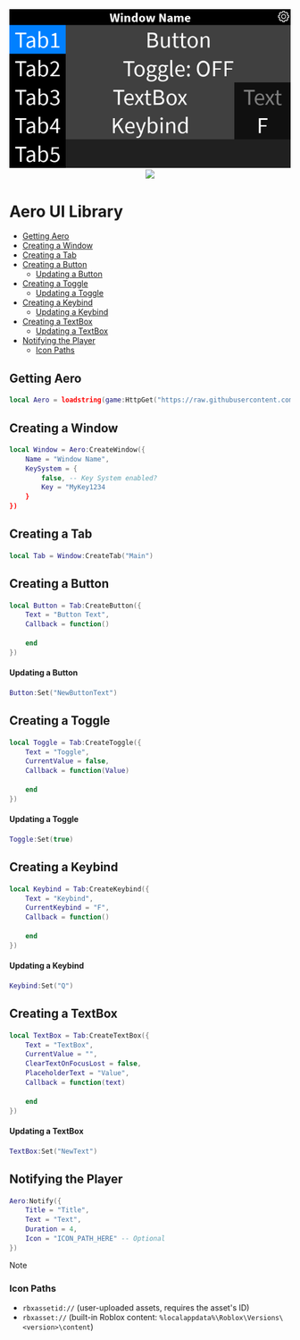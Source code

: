 <div align="center"><img src="https://github.com/samerop/Aero/blob/main/gallery/Preview.png?raw=true"/></div>
<div align="center"><img src="https://img.shields.io/badge/voltaikz-blue?style=flat&logo=discord&logoColor=%23ffffff&labelColor=%235865F2&color=%235865F2"/></div>

# Aero UI Library
- [Getting Aero](#getting-aero)
- [Creating a Window](#creating-a-window)
- [Creating a Tab](#creating-a-tab)
- [Creating a Button](#creating-a-button)
  - [Updating a Button](#updating-a-button)
- [Creating a Toggle](#creating-a-toggle)
  - [Updating a Toggle](#updating-a-toggle)
- [Creating a Keybind](#creating-a-keybind)
  - [Updating a Keybind](#updating-a-keybind)
- [Creating a TextBox](#creating-a-textbox)
  - [Updating a TextBox](#updating-a-textbox)
- [Notifying the Player](#notifying-the-player)
  - [Icon Paths](#icon-paths)
## Getting Aero
```lua
local Aero = loadstring(game:HttpGet("https://raw.githubusercontent.com/samerop/Aero/main/source.lua"))()
```
## Creating a Window
```lua
local Window = Aero:CreateWindow({
    Name = "Window Name",
    KeySystem = {
        false, -- Key System enabled?
        Key = "MyKey1234
    }
})
```
## Creating a Tab
```lua
local Tab = Window:CreateTab("Main")
```
## Creating a Button
```lua
local Button = Tab:CreateButton({
    Text = "Button Text",
    Callback = function()

    end
})
```
#### Updating a Button
```lua
Button:Set("NewButtonText")
```
## Creating a Toggle
```lua
local Toggle = Tab:CreateToggle({
    Text = "Toggle",
    CurrentValue = false,
    Callback = function(Value)

    end
})
```
#### Updating a Toggle
```lua
Toggle:Set(true)
```
## Creating a Keybind
```lua
local Keybind = Tab:CreateKeybind({
    Text = "Keybind",
    CurrentKeybind = "F",
    Callback = function()

    end
})
```
#### Updating a Keybind
```lua
Keybind:Set("Q")
```
## Creating a TextBox
```lua
local TextBox = Tab:CreateTextBox({
    Text = "TextBox",
    CurrentValue = "",
    ClearTextOnFocusLost = false,
    PlaceholderText = "Value",
    Callback = function(text)

    end
})
```
#### Updating a TextBox
```lua
TextBox:Set("NewText")
```
## Notifying the Player
```lua
Aero:Notify({
    Title = "Title",
    Text = "Text",
    Duration = 4,
    Icon = "ICON_PATH_HERE" -- Optional
})
```
> [!NOTE]
> ### Icon Paths
> - `rbxassetid://` (user-uploaded assets, requires the asset's ID)
> - `rbxasset://` (built-in Roblox content: `%localappdata%\Roblox\Versions\<version>\content`)
